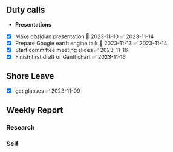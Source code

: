 ## Duty calls

- **Presentations**
- [x] Make obsidian presentation 📅 2023-11-10 ✅ 2023-11-14
- [x] Prepare Google earth engine talk 📅 2023-11-13 ✅ 2023-11-14
- [x] Start committee meeting slides ✅ 2023-11-16
- [x] Finish first draft of Gantt chart ✅ 2023-11-16

## Shore Leave


- [x] get glasses ✅ 2023-11-09
## Weekly Report
### Research

### Self

